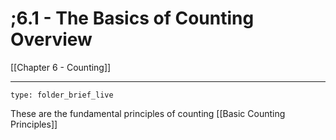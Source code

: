 # ;6.1 - The Basics of Counting Overview

[[Chapter 6 - Counting]]

---

```ccard
type: folder_brief_live
```

These are the fundamental principles of counting
[[Basic Counting Principles]]
